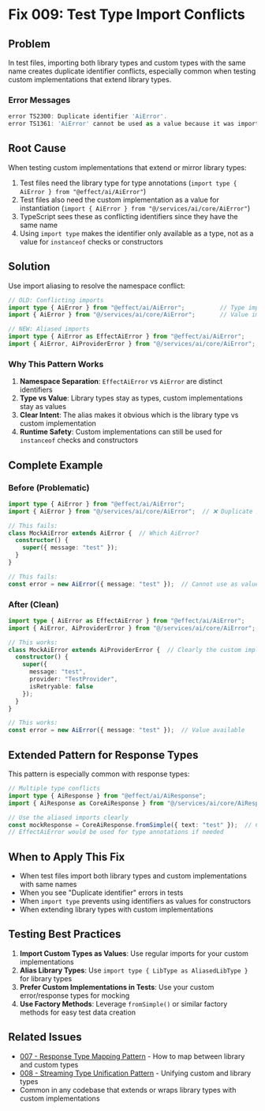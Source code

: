 # Fix 009: Test Type Import Conflicts

## Problem
In test files, importing both library types and custom types with the same name creates duplicate identifier conflicts, especially common when testing custom implementations that extend library types.

### Error Messages
```typescript
error TS2300: Duplicate identifier 'AiError'.
error TS1361: 'AiError' cannot be used as a value because it was imported using 'import type'.
```

## Root Cause
When testing custom implementations that extend or mirror library types:
1. Test files need the library type for type annotations (`import type { AiError } from "@effect/ai/AiError"`)
2. Test files also need the custom implementation as a value for instantiation (`import { AiError } from "@/services/ai/core/AiError"`)
3. TypeScript sees these as conflicting identifiers since they have the same name
4. Using `import type` makes the identifier only available as a type, not as a value for `instanceof` checks or constructors

## Solution
Use import aliasing to resolve the namespace conflict:

```typescript
// OLD: Conflicting imports
import type { AiError } from "@effect/ai/AiError";          // Type import
import { AiError } from "@/services/ai/core/AiError";       // Value import - CONFLICT!

// NEW: Aliased imports
import type { AiError as EffectAiError } from "@effect/ai/AiError";    // Type aliased
import { AiError, AiProviderError } from "@/services/ai/core/AiError"; // Value import - clear!
```

### Why This Pattern Works
1. **Namespace Separation**: `EffectAiError` vs `AiError` are distinct identifiers
2. **Type vs Value**: Library types stay as types, custom implementations stay as values
3. **Clear Intent**: The alias makes it obvious which is the library type vs custom implementation
4. **Runtime Safety**: Custom implementations can still be used for `instanceof` checks and constructors

## Complete Example

### Before (Problematic)
```typescript
import type { AiError } from "@effect/ai/AiError";
import { AiError } from "@/services/ai/core/AiError";  // ❌ Duplicate identifier

// This fails:
class MockAiError extends AiError {  // Which AiError?
  constructor() {
    super({ message: "test" });
  }
}

// This fails:
const error = new AiError({ message: "test" });  // Cannot use as value
```

### After (Clean)
```typescript
import type { AiError as EffectAiError } from "@effect/ai/AiError";
import { AiError, AiProviderError } from "@/services/ai/core/AiError";  // ✅ Clear!

// This works:
class MockAiError extends AiProviderError {  // Clearly the custom implementation
  constructor() {
    super({ 
      message: "test", 
      provider: "TestProvider",
      isRetryable: false 
    });
  }
}

// This works:
const error = new AiError({ message: "test" });  // Value available
```

## Extended Pattern for Response Types

This pattern is especially common with response types:

```typescript
// Multiple type conflicts
import type { AiResponse } from "@effect/ai/AiResponse";
import { AiResponse as CoreAiResponse } from "@/services/ai/core/AiResponse";

// Use the aliased imports clearly
const mockResponse = CoreAiResponse.fromSimple({ text: "test" });  // Custom implementation
// EffectAiError would be used for type annotations if needed
```

## When to Apply This Fix
- When test files import both library types and custom implementations with same names
- When you see "Duplicate identifier" errors in tests
- When `import type` prevents using identifiers as values for constructors
- When extending library types with custom implementations

## Testing Best Practices
1. **Import Custom Types as Values**: Use regular imports for your custom implementations
2. **Alias Library Types**: Use `import type { LibType as AliasedLibType }` for library types
3. **Prefer Custom Implementations in Tests**: Use your custom error/response types for mocking
4. **Use Factory Methods**: Leverage `fromSimple()` or similar factory methods for easy test data creation

## Related Issues
- [007 - Response Type Mapping Pattern](./007-response-type-mapping-pattern.md) - How to map between library and custom types
- [008 - Streaming Type Unification Pattern](./008-streaming-type-unification.md) - Unifying custom and library types
- Common in any codebase that extends or wraps library types with custom implementations